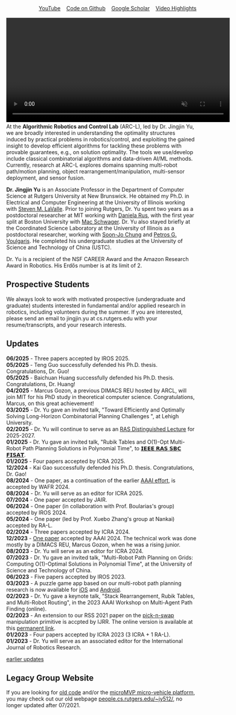 <script>
function sv(id) {
                    if (document.getElementById(id).value == '-') {
                        document.getElementById(id).value = '+';
                        document.getElementById(id).style.display = 'none';
                    } else {
                        document.getElementById(id).value = '-';
                        document.getElementById(id).style.display = 'inline';
                    }
                }
</script>

<div style="text-align: right">
  <a id="links" href="https://www.youtube.com/channel/UCqotGxFUtMOgY9aIkDxW0fw" target="_">YouTube</a>&nbsp;&nbsp;&nbsp;
  <a id="links" href="https://github.com/arc-l" target="_">Code on Github</a>&nbsp;&nbsp;&nbsp;
  <a id="links" href="https://scholar.google.com/citations?user=jkRa2LEAAAAJ&hl=en" target="_">Google Scholar</a>&nbsp;&nbsp;&nbsp;
  <a id="links" href="/videos.html">Video Highlights</a>
</div>
<img src="media/bar.png" width="400" height="1"><br>
<video style="border-style:hidden;border-width:10px 0px;" width="592" height="276" style="background-color: #000;" controls id="myVideo" autoplay muted></video>
<script>

var videoSource = new Array();
videoSource[0]="https://user-images.githubusercontent.com/23622170/150448620-5553ea53-8d8a-4f86-b1d7-d91098454212.mp4";  // TORI
videoSource[1]="https://user-images.githubusercontent.com/23622170/150448628-383acd7f-714e-4637-98c0-a4cc578d536e.mp4";  // DDM
videoSource[2]="https://user-images.githubusercontent.com/23622170/150448627-704dc206-6e47-41d3-bb37-202f15f28aad.mp4";  // DIPN-VFT
videoSource[3]="https://user-images.githubusercontent.com/23622170/150448631-64ce4d8c-9d6e-4008-8a8f-5389c8a6264b.mp4";  // MVP
videoSource[4]="https://user-images.githubusercontent.com/23622170/150448636-5dd07dbf-c4b3-447b-9acd-05598e80e33a.mp4";  // OPG
videoSource[5]="https://user-images.githubusercontent.com/23622170/150448634-ab4490f9-2556-49d3-a6d7-c73d0406fa9c.mp4";  // MRPP
videoSource[6]="https://user-images.githubusercontent.com/23622170/150448641-a0e9a94e-73c4-4c57-a8f8-38929a586aec.mp4";  // RECYCLE
videoSource[7]="https://user-images.githubusercontent.com/23622170/150448638-43051da0-d8b4-4fd8-8ccb-0e404a8fc1da.mp4";  // PNS
videoSource[8]="https://github.com/user-attachments/assets/bfed0f90-e972-4869-bbea-89ca395eb57d";  // Dual arm
videoSource[9]="https://github.com/user-attachments/assets/1681fca6-0035-4efd-9e8f-349b51b564a9";  // EARL
videoSource[10]="https://github.com/user-attachments/assets/8f14912e-d4b6-4fed-b3c3-564639659d12";  // REMP
videoSource[11]="https://github.com/user-attachments/assets/c9178ffa-21af-433e-b91a-decb1e5289c3";  // KUKA
videoSource[12]="https://github.com/user-attachments/assets/cfd8e4fa-df87-4224-927f-31e999a259e4";  // ROBOT DOG

var videoCount = videoSource.length;
  
var currentVideo = 0;

function getRandomInt(max) {
  return Math.floor(Math.random() * max);
}
 
currentVideo = getRandomInt(videoCount)
 
function sleep(milliseconds) {
  const date = Date.now();
  let currentDate = null;
  do {
    currentDate = Date.now();
  } while (currentDate - date < milliseconds);
}

function videoPlay(videoNum){
  document.getElementById("myVideo").setAttribute("src",videoSource[videoNum]);
  document.getElementById("myVideo").load();
  document.getElementById("myVideo").play();
}

function videoCycleHandler(){
  sleep(1000);
  currentVideo ++;
  if(currentVideo == videoCount){
    currentVideo = 0;
    videoPlay(currentVideo);
  }
  else{
    videoPlay(currentVideo);
  }
}  
  
document.getElementById("myVideo").setAttribute("src",videoSource[currentVideo]);
document.getElementById('myVideo').addEventListener('ended',videoCycleHandler,false);
                                              
var videoS = new Array();
videoS[0]="https://user-images.githubusercontent.com/23622170/150445624-87f3f643-761c-4ae1-acda-66d0e7262e07.mp4"; 
videoS[1]="https://user-images.githubusercontent.com/23622170/150433205-858a88ed-31bd-4df4-8aba-6a0be30a385b.mp4";
videoS[2]="https://user-images.githubusercontent.com/23622170/150441666-9b21ea32-efa5-42b3-ba50-8aad288ee643.mp4";
videoS[3]="https://user-images.githubusercontent.com/23622170/150441651-0dd00912-8e6a-4cb0-adfc-75d7fa76e49f.mp4";
videoS[4]="https://user-images.githubusercontent.com/23622170/150441655-e3558b2a-adfe-4da6-9ab6-4e43c6a37bc7.mp4";
videoS[5]="https://user-images.githubusercontent.com/23622170/150441656-44b8ac8e-de70-41e9-a8d1-6e938e88bae8.mp4";
videoS[6]="https://user-images.githubusercontent.com/23622170/150441660-3a73cf10-7210-49d6-86bc-e24c35c32078.mp4";
videoS[7]="https://user-images.githubusercontent.com/23622170/150441654-182c76fe-1478-4099-bfd4-ae5e30501599.mp4";
                                                            
</script>
 
<br>
At the <b>Algorithmic Robotics and Control Lab</b> (ARC-L), led by Dr. Jingjin Yu, we are broadly interested in understanding the optimality structures induced by practical problems in robotics/control, and exploiting the gained insight to develop efficient algorithms for tackling these problems with provable guarantees, e.g., on solution optimality. The tools we use/develop include classical combinatorial algorithms and data-driven AI/ML methods. Currently, research at ARC-L explores domains spanning multi-robot path/motion planning, object rearrangement/manipulation, multi-sensor deployment, and sensor fusion. 
   
<b>Dr. Jingjin Yu</b> is an Associate Professor in the Department of Computer Science at Rutgers University at New Brunswick. He obtained my Ph.D. in Electrical and Computer Engineering at the University of Illinois working with [Steven M. LaValle](http://lavalle.pl/).
Prior to joining Rutgers, Dr. Yu spent two years as a postdoctoral researcher at MIT working with [Daniela Rus](https://www.csail.mit.edu/user/876), with the first year split at Boston University with [Mac Schwager](https://web.stanford.edu/~schwager/). 
Dr. Yu also stayed briefly at the Coordinated Science Laboratory at the University of Illinois as a postdoctoral researcher, working with 
[Soon-Jo Chung](http://www.eas.caltech.edu/people/sjchung) and [Petros G. Voulgaris](https://www.unr.edu/me/people/petros-voulgaris).
He completed his undergraduate studies at the University of Science and Technology of China (USTC).

Dr. Yu is a recipient of the NSF CAREER Award and the Amazon Research Award in Robotics. 
His Erd&#337;s number is at its limit of 2.   

## Prospective Students

We always look to work with motivated prospective (undergraduate and graduate) students interested in fundamental and/or applied research in robotics, including volunteers during the summer. If you are interested, please send an email to jingjin.yu at cs.rutgers.edu with your resume/transcripts, and your research interests. 
  
## Updates

<b>06/2025</b> - Three papers accepted by IROS 2025. <br>
<b>05/2025</b> - Teng Guo successfully defended his Ph.D. thesis. Congratulations, Dr. Guo! <br>
<b>05/2025</b> - Baichuan Huang successfully defended his Ph.D. thesis. Congratulations, Dr. Huang! <br>
<b>04/2025</b> - Marcus Gozon, a previous DIMACS REU hosted by ARCL, will join MIT for his PhD study in theoretical computer science. Congratulations, Marcus, on this great achievement! <br>
<b>03/2025</b> - Dr. Yu gave an invited talk, "Toward Efficiently and Optimally Solving Long-Horizon Combinatorial Planning Challenges ", at Lehigh University. <br>
<b>02/2025</b> - Dr. Yu will continue to serve as an <a href="https://www.ieee-ras.org/membership/distinguished-lecturer-program/distinguished-lecturers-by-name">RAS Distinguished Lecture</a> for 2025-2027.<br>
<b>01/2025</b> - Dr. Yu gave an invited talk, "Rubik Tables and O(1)-Opt Multi-Robot Path Planning Solutions in Polynomial Time", to <a href="https://www.ieee.fisat.ac.in/">𝗜𝗘𝗘𝗘 𝗥𝗔𝗦 𝗦𝗕𝗖 𝗙𝗜𝗦𝗔𝗧</a>. <br>
<b>01/2025</b> - Four papers accepted by ICRA 2025. <br>
<b>12/2024</b> - Kai Gao successfully defended his Ph.D. thesis. Congratulations, Dr. Gao! <br>
<b>08/2024</b> - One paper, as a continuation of the earlier <a href="https://arxiv.org/pdf/2312.10887.pdf" target="_">AAAI effort</a>, is accepted by WAFR 2024. <br>
<b>08/2024</b> - Dr. Yu will serve as an editor for ICRA 2025. <br>
<b>07/2024</b> - One paper accepted by JAIR. <br>
<b>06/2024</b> - One paper (in collaboration with Prof. Boularias's group) accepted by IROS 2024. <br>
<b>05/2024</b> - One paper (led by Prof. Xuebo Zhang's group at Nankai) accepted by RA-L. <br>
<b>02/2024</b> - Three papers accepted by ICRA 2024. <br>
<b>12/2023</b> - <a href="https://arxiv.org/pdf/2312.10887.pdf" target="_">One paper</a> accepted by AAAI 2024. The technical work was done mostly by a DIMACS REU, Marcus Gozon, when he was a rising junior. <br>
<b>08/2023</b> - Dr. Yu will serve as an editor for ICRA 2024. <br>
<b>07/2023</b> - Dr. Yu gave an invited talk, "Multi-Robot Path Planning on Grids: Computing O(1)-Optimal Solutions in Polynomial Time", at the University of Science and Technology of China. <br>
<b>06/2023</b> - Five papers accepted by IROS 2023. <br>
<b>03/2023</b> - A puzzle game app based on our multi-robot path planning research is now available for <a href="https://apps.apple.com/app/pebbler/id6446487371" target="_">iOS</a> and <a href="https://play.google.com/store/apps/details?id=edu.rutgers.cs.arc.pebbles" target="_">Android</a>.   <br>
<b>02/2023</b> - Dr. Yu gave a keynote talk, "Stack Rearrangement, Rubik Tables, and Multi-Robot Routing", in the 2023 AAAI Workshop on Multi-Agent Path Finding (online). <br>
<b>02/2023</b> - An extension to our RSS 2021 paper on the <a href="https://arxiv.org/pdf/2105.05366.pdf" target="_">pick-n-swap</a> manipulation primitive is accpted by IJRR. The online version is available at this <a href="https://doi.org/10.1177/02783649231153901" target="_">permanent link</a>.   <br>
<b>01/2023</b> - Four papers accepted by ICRA 2023 (3 ICRA + 1 RA-L). <br>
<b>01/2023</b> - Dr. Yu will serve as an associated editor for the International Journal of Robotics Research. <br>

<a href="javascript:void(0)" onclick="sv('updatess');">earlier updates</a>
<div id='updatess' style='display:none;' value='+'>
<b>12/2022</b> - Dr. Yu will serve as an <a href="https://www.ieee-ras.org/educational-resources-outreach/distinguished-lecturer-program/distinguished-lecturers-list">RAS Distinguished Lecture</a> starting from January 2023. A multi-part lecture on multi-robot path planning is planned for the first half of 2023. Stay tuned!<br>
<b>11/2022</b> - Dr. Yu gave an invited talk, "Rubik Tables, Stack Rearrangement, and Multi-Robot Routing", in the <a href="http://acg.cs.tau.ac.il/cg-seminar   ">TAU CG/Robotics Seminar</a> series (online). <br>
<b>10/2022</b> - Dr. Yu gave an invited talk, "Planning for Many Robots and Objects", at MBZUAI (online). <br>
<b>09/2022</b> - Dr. Yu gave an invited talk, "Rubik Tables, Stack Rearrangement, and Multi-Robot Routing", at the 2022 Allerton Conference. <br>
<b>08/2022</b> - Rutgers CS hit #1 in robotics in the entire world, according to CSRankings <a href="https://user-images.githubusercontent.com/23622170/184647258-8eaa2526-b671-437e-b3b5-e61ebc79983d.PNG" target="_">1-year ranking</a>. <br>
<b>06/2022</b> - Four papers accepted by IROS 2022. <br>
<b>06/2022</b> - One paper accepted by CCCG 2022. <br>
<b>06/2022</b> - Dr. Yu gave an invited talk, titled "Multi-Robot Path Planning on Graphs", at the Nankai International AI and Robotics forum. <br>
<b>04/2022</b> - One <a href="https://arxiv.org/pdf/2201.08976.pdf" target="_">paper</a> accepted by RSS 2022. <br>
<b>03/2022</b> - Dr. Yu gave an invited talk at the Rutgers ECE Efficient AI (EFAI) seminar series. <br>
<b>03/2022</b> - One paper accepted by ICAPS 2022. <br>
<b>02/2022</b> - Six papers accepted by ICRA 2022. <br>
<b>10/2021</b> - Our work on <a href="https://arxiv.org/pdf/2105.02857.pdf" target="_">Visual Foresight Trees</a> will appear in RA-L. <br>
<b>10/2021</b> - Our work extending our WAFR 2020 <a href="https://arxiv.org/pdf/2002.04979.pdf" target="_">Rubik Table</a> results will appear in IJRR. <br>
<b>09/2021</b> - Dr. Yu will be starting a <a href="https://www.nsf.gov/awardsearch/showAward?AWD_ID=2132972&HistoricalAwards=false" target="_"> 4-year NSF National Robotics Initiative 3.0 project</a> with his colleagues Abdeslam Boularias and Mridul Aanjaneya, working on enabling mobile robots to carry out sophisticated search-n-rescue efforts in degraded environments.<br>
<b>09/2021</b> - Dr. Yu is serving as an associated editor for IEEE Robotics and Automation Letters. <br>
<b>07/2021</b> - Dr. Yu is a tenured Associate Professor at Rutgers CS as of 07/2021. <br>
<b>07/2021</b> - One paper accepted by IROS 2021. <br>
<b>06/2021</b> - Our AI/ML/CV based metal recycling system paper is accepted by CASE 2021. <br>
<b>05/2021</b> - Two papers accepted by RSS 2021. <br>
<b>04/2021</b> - Dr. Yu gave an invited talk at the NYU ECE seminar series. <br>
<b>03/2021</b> - Dr. Yu received an Amazon gift supporting our multi-robot research. <br>
<b>02/2021</b> - Four papers accepted by ICRA 2021. <br>
<b>11/2020</b> - We are releasing an android game, <a href="https://play.google.com/store/apps/details?id=edu.rutgers.cs.arc.pebbles" target="PS">Pebbles</a>, 
based on motion models from our research on multi-robot motion planning and the 15-puzzle. You can directly download the <a href="http://arc.cs.rutgers.edu/files/pebbles.apk" target="_M">apk</a>.<br>
<b>10/2020</b> - Joining the dark side :D here is our lab's first deep learning based work, focusing on <a href="https://youtu.be/CNkZfZ-0Du8" target="_TT">de-cluttering</a>, as a joint work with Abdeslam Boularias. Submitted to ICRA 2021 [<a href="https://arxiv.org/pdf/2011.04692.pdf" target="_M">manuscript</a>].<br>
<b>09/2020</b> - Dr. Yu gave his tenure talk to the department. Here is a <a href="https://youtu.be/hk4Wh2oMAaA" target="_TT">recorded version</a>. <br>
<b>07/2020</b> - One paper accepted by IROS 2020. <br>
<b>06/2020</b> - Dr. Yu gave an invited talk to the Multi-Agent Systems Group of the China Computer Federation. <br>
<b>06/2020</b> - Our lab's team, RuBot by Siwei Feng and Teng Guo, made to top 3 of <a href="https://www.nist.gov/el/intelligent-systems-division-73500/agile-robotics-industrial-automation-competition/ariac-results" target="_NIST">NIST's 2020 ARIAC Robot Challenge</a>, with a 2.5K cash award. Congratulations!<br>
<b>05/2020</b> - One paper accepted by RSS 2020. <br>
<b>04/2020</b> - One paper accepted by WAFR 2020. <br>
<b>01/2020</b> - Three papers accepted by RA-L and will be presented at ICRA 2020. <br>
<b>12/2019</b> - Dr. Yu gave a talk at the University of Maryland. <br>
<b>11/2019</b> - Our IROS 2019 paper was a finalist for the Best Student Paper Award as well as the Best Application Paper Award. <br>
<b>09/2019</b> - Dr. Yu is serving as a co-chair of WAFR 2020. Please send us your best work! <br>
<b>08/2019</b> - One paper accepted by ISRR 2019. <br>
<b>06/2019</b> - One paper accepted by IROS 2019. <br> 
<b>05/2019</b> - Rutgers team lead by Siwei Feng was placed second at the <a href="https://www.nist.gov/el/intelligent-systems-division-73500/agile-robotics-industrial-automation-competition" target="_NIST">NIST's ARIAC Robot Challenge</a>, with a 5K cash award.<br> 
<b>05/2019</b> - Our ICRA 2019 paper was a finalist for the Best Automation Paper Award.<br>
<b>04/2019</b> - One paper accepted by RSS 2019. <br> 
<b>03/2019</b> - Dr. Yu gave a talk at the University of Illinois. <br>
<b>03/2019</b> - Dr. Yu received the NSF CAREER Award.<br> 
<b>01/2019</b> - One paper accepted by ICRA 2019.<br> 
<b>10/2018</b> - Dr. Yu started an exciting project on recycling automation with a large recycling company with his colleague Abdeslam Boularias.<br>
<b>09/2018</b> - Two papers accepted by WAFR 2018.<br>
<b>07/2018</b> - New version of our open-source <a href="https://arc.cs.rutgers.edu/mvp" target="_">microMVP</a> multi-vehicle platform is now available. <br>
<b>06/2018</b> - One paper accepted by IROS 2018.<br>
<b>05/2018</b> - Our extended RSS 2017 work is accepted by IJRR.<br>
<b>04/2018</b> - One paper accepted by RSS 2018.<br>
<b>01/2018</b> - Dr. Yu started working on a warehouse automation project (sponsored by JD.com) with colleagues  Kostas Bekris and Abdeslam Boularias.<br>
<b>01/2018</b> - One paper accepted by RAL/ICRA 2018.<br>
<b>09/2017</b> - Dr. Yu started an NSF NRI project on demand-driven multi-robot path and motion planning.<br>
<b>09/2017</b> - One paper accepted by MRS 2017.<br>
<b>06/2017</b> - Our RSS 2017 paper was a finalist for the Best Student Paper Award.<br>
<b>06/2017</b> - Dr. Yu gave a talk at the University of Science and Technology of China. <br>
<b>04/2017</b> - One paper accepted by RSS 2017.<br>
<b>12/2016</b> - One paper accepted by ICRA 2017.<br>
  <b>04/2016</b> - Dr. Yu started an NSF RI project on taming combinatorial challenges in manipulation with his colleague Kostas Bekris.<br><br>
</div> 

  
  
## Legacy Group Website

If you are looking for <a id="links" href="https://people.cs.rutgers.edu/~jy512/434F4445.html" target="_">old code</a> and/or the <a id="links" href="https://people.cs.rutgers.edu/~jy512/mvp/" target="_">microMVP micro-vehicle platform</a>, you may check out our old webpage <a id="links" href="https://people.cs.rutgers.edu/~jy512/" target="_">people.cs.rutgers.edu/~jy512/</a>, no longer updated after 07/2021. 




